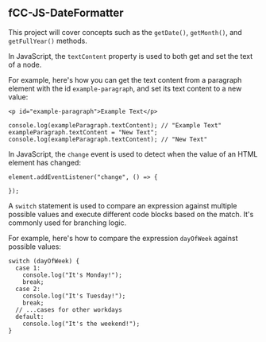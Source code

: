 ## fCC-JS-DateFormatter

This project will cover concepts such as the <code>getDate()</code>, <code>getMonth()</code>, and <code>getFullYear()</code> methods.

In JavaScript, the <code>textContent</code> property is used to both get and set the text of a node.

For example, here's how you can get the text content from a paragraph element with the id <code>example-paragraph</code>, and set its text content to a new value:

`<p id="example-paragraph">Example Text</p>`

```const exampleParagraph = document.getElementById("example-paragraph");
console.log(exampleParagraph.textContent); // "Example Text"
exampleParagraph.textContent = "New Text";
console.log(exampleParagraph.textContent); // "New Text"
```

In JavaScript, the <code>change</code> event is used to detect when the value of an HTML element has changed:

```
element.addEventListener("change", () => {

});
```

A <code>switch</code> statement is used to compare an expression against multiple possible values and execute different code blocks based on the match. It's commonly used for branching logic.

For example, here's how to compare the expression <code>dayOfWeek</code> against possible values:

```
switch (dayOfWeek) {
  case 1:
    console.log("It's Monday!");
    break;
  case 2:
    console.log("It's Tuesday!");
    break;
  // ...cases for other workdays
  default:
    console.log("It's the weekend!");
}
```
